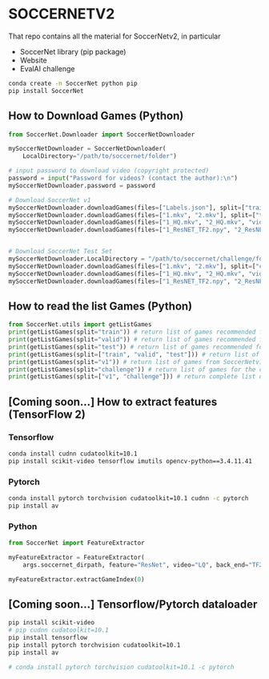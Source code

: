 # SOCCERNETV2

That repo contains all the material for SoccerNetv2, in particular

 - SoccerNet library (pip package)
 - Website
 - EvalAI challenge


```bash
conda create -n SoccerNet python pip
pip install SoccerNet
```

## How to Download Games (Python)

```python
from SoccerNet.Downloader import SoccerNetDownloader

mySoccerNetDownloader = SoccerNetDownloader(
    LocalDirectory="/path/to/soccernet/folder")

# input password to download video (copyright protected)
password = input("Password for videos? (contact the author):\n")
mySoccerNetDownloader.password = password

# Download SoccerNet v1
mySoccerNetDownloader.downloadGames(files=["Labels.json"], split=["train","valid","test"]) # download labels
mySoccerNetDownloader.downloadGames(files=["1.mkv", "2.mkv"], split=["train","valid","test"]) # download LQ Videos
mySoccerNetDownloader.downloadGames(files=["1_HQ.mkv", "2_HQ.mkv", "video.ini"], split=["train","valid","test"]) # download HQ Videos
mySoccerNetDownloader.downloadGames(files=["1_ResNET_TF2.npy", "2_ResNET_TF2.npy"], split=["train","valid","test"]) # download Features


# Download SoccerNet Test Set
mySoccerNetDownloader.LocalDirectory = "/path/to/soccernet/challenge/folder"
mySoccerNetDownloader.downloadGames(files=["1.mkv", "2.mkv"], split=["challenge"]) # download LQ Videos
mySoccerNetDownloader.downloadGames(files=["1_HQ.mkv", "2_HQ.mkv", "video.ini"], split=["challenge"]) # download HQ Videos
mySoccerNetDownloader.downloadGames(files=["1_ResNET_TF2.npy", "2_ResNET_TF2.npy"], split=["challenge"]) # download Features
```

## How to read the list Games (Python)

```python
from SoccerNet.utils import getListGames
print(getListGames(split="train")) # return list of games recommended for training
print(getListGames(split="valid")) # return list of games recommended for validation
print(getListGames(split="test")) # return list of games recommended for testing
print(getListGames(split=["train", "valid", "test"])) # return list of games for training, validation and testing
print(getListGames(split="v1")) # return list of games from SoccerNetv1 (train/valid/test)
print(getListGames(split="challenge")) # return list of games for the challenge
print(getListGames(split=["v1", "challenge"])) # return complete list of games

```

## [Coming soon...] How to extract features (TensorFlow 2)

### Tensorflow
```bash
conda install cudnn cudatoolkit=10.1
pip install scikit-video tensorflow imutils opencv-python==3.4.11.41
```

### Pytorch
```bash
conda install pytorch torchvision cudatoolkit=10.1 cudnn -c pytorch
pip install av
```
### Python
```python
from SoccerNet import FeatureExtractor

myFeatureExtractor = FeatureExtractor(
    args.soccernet_dirpath, feature="ResNet", video="LQ", back_end="TF2")

myFeatureExtractor.extractGameIndex(0)
```

## [Coming soon...] Tensorflow/Pytorch dataloader

```bash
pip install scikit-video
# pip cudnn cudatoolkit=10.1
pip install tensorflow
pip install pytorch torchvision cudatoolkit=10.1
pip install av

# conda install pytorch torchvision cudatoolkit=10.1 -c pytorch
```
